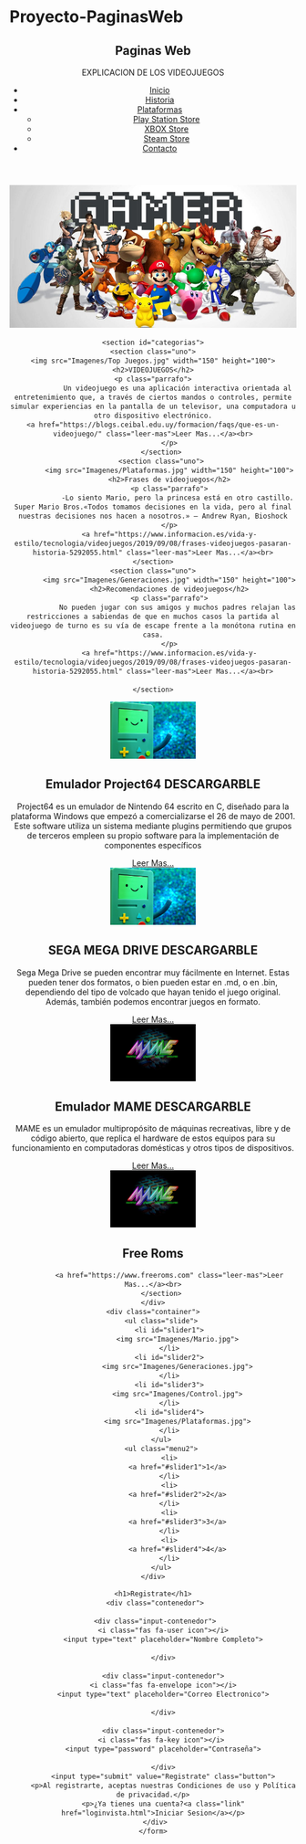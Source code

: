 # Proyecto-PaginasWeb
<!DOCTYPE html>
<html>
<head>
	<title>Videojuegos</title>
	<link rel="stylesheet" type="text/css" href="Color.css">
</head>
<body background="Imagenes/Fondo 3.jpg">
	<div id="principal"> 
		<header>
			<div id="logo">
			<h2 class="titulo"> Paginas Web </h2>
			<p class="sub-titulo"> EXPLICACION DE LOS VIDEOJUEGOS</p>
			</div>
			<header>
		<nav class="navegacion">
			<ul class="menu">
				<li><a href="Proyecto videojuegos.html">Inicio</a></li>
				<li><a href="https://hdnh.es/historia-resumida-videojuegos">Historia</a></li>
				<li><a href="https://xtremehw.com/5-plataformas-de-juegos-para-pc-gamers/">Plataformas</a>
					<ul class="submenu">
						<li><a href="https://store.playstation.com/es-mx/category/35027334-375e-423b-b500-0d4d85eff784/1?gclid=Cj0KCQjwna2FBhDPARIsACAEc_Xk31O30NMnAFzUQc6WJ-qxSjCUibLcOkLj-CS_RKRNo85_CU2tYpcaAoiAEALw_wcB">Play Station Store</a></li>
						<li><a href="https://www.xbox.com/es-MX/microsoft-store">XBOX Store</a></li>
						<li><a href="https://store.steampowered.com/app/1538570/Patron/?gclid=Cj0KCQjwna2FBhDPARIsACAEc_WiwXTringzUWdSt_MhaQEd7Mz8x-NL6ghb6x9bKeY6Qh1DbKDQkdEaAkDPEALw_wcB">Steam Store</a></li>
					</ul>	
				</li>
				<li><a href="#">Contacto</a></li>
			</ul>
		</nav>
	</header>
		<section id="slide">
			<img src="Imagenes/Gamer.jpg" width="900" height="250">
		</section>

	<section id="categorias">
	<section class="uno">
	<img src="Imagenes/Top Juegos.jpg" width="150" height="100">
	<h2>VIDEOJUEGOS</h2>
	<p class="parrafo">
				Un videojuego es una aplicación interactiva orientada al entretenimiento que, a través de ciertos mandos o controles, permite simular experiencias en la pantalla de un televisor, una computadora u otro dispositivo electrónico.
	<a href="https://blogs.ceibal.edu.uy/formacion/faqs/que-es-un-videojuego/" class="leer-mas">Leer Mas...</a><br>
			</p>
		</section>
		<section class="uno">
			<img src="Imagenes/Plataformas.jpg" width="150" height="100">
			<h2>Frases de videojuegos</h2>
			<p class="parrafo">
				-Lo siento Mario, pero la princesa está en otro castillo. Super Mario Bros.«Todos tomamos decisiones en la vida, pero al final nuestras decisiones nos hacen a nosotros.» – Andrew Ryan, Bioshock
			</p>
			<a href="https://www.informacion.es/vida-y-estilo/tecnologia/videojuegos/2019/09/08/frases-videojuegos-pasaran-historia-5292055.html" class="leer-mas">Leer Mas...</a><br>
	</section>
	<section class="uno">
			<img src="Imagenes/Generaciones.jpg" width="150" height="100">
			<h2>Recomendaciones de videojuegos</h2>
			<p class="parrafo">
				No pueden jugar con sus amigos y muchos padres relajan las restricciones a sabiendas de que en muchos casos la partida al videojuego de turno es su vía de escape frente a la monótona rutina en casa.
			</p>
			<a href="https://www.informacion.es/vida-y-estilo/tecnologia/videojuegos/2019/09/08/frases-videojuegos-pasaran-historia-5292055.html" class="leer-mas">Leer Mas...</a><br>
			
	</section>
</section>
	<section class="uno">
			<img src="Imagenes/Game-boy.jpg" width="150" height="100">
			<h2>Emulador Project64 DESCARGARBLE</h2>
			<p class="parrafo">
				Project64 es un emulador de Nintendo 64 escrito en C, diseñado para la plataforma Windows que empezó a comercializarse el 26 de mayo de 2001. Este software utiliza un sistema mediante plugins permitiendo que grupos de terceros empleen su propio software para la implementación de componentes específicos
			</p>
			<a href="https://project64.softonic.com" class="leer-mas">Leer Mas...</a><br>
		</section>
		<section class="uno">
			<img src="Imagenes/Game-boy.jpg" width="150" height="100">
			<h2>SEGA MEGA DRIVE DESCARGARBLE</h2>
			<p class="parrafo">
				Sega Mega Drive se pueden encontrar muy fácilmente en Internet. Estas pueden tener dos formatos, o bien pueden estar en .md, o en .bin, dependiendo del tipo de volcado que hayan tenido el juego original. Además, también podemos encontrar juegos en formato.
			</p>
			<a href="https://gensoid.uptodown.com/android" class="leer-mas">Leer Mas...</a><br>
		</section>
		<section class="uno">
			<img src="Imagenes/MAME.jpeg" width="150" height="100">
			<h2>Emulador MAME DESCARGARBLE</h2>
			<p class="parrafo">
				MAME es un emulador multipropósito de máquinas recreativas, libre y de código abierto, que replica el hardware de estos equipos para su funcionamiento en computadoras domésticas y otros tipos de dispositivos.
			</p>
			<a href="https://gensoid.uptodown.com/android" class="leer-mas">Leer Mas...</a><br>
		</section>
		<section class="uno">
			<img src="Imagenes/MAME.jpeg" width="150" height="100">
			<h2>Free Roms</h2>
			<p class="parrafo">
				
			<a href="https://www.freeroms.com" class="leer-mas">Leer Mas...</a><br>
		</section>
	</div>
	<div class="container">
		<ul class="slide">
			<li id="slider1">
				<img src="Imagenes/Mario.jpg">
			</li>
			<li id="slider2">
				<img src="Imagenes/Generaciones.jpg">
			</li>
			<li id="slider3">
				<img src="Imagenes/Control.jpg">
			</li>
			<li id="slider4">
				<img src="Imagenes/Plataformas.jpg">
			</li>
		</ul>
		<ul class="menu2">
			<li>
				<a href="#slider1">1</a>
			</li>
			<li>
				<a href="#slider2">2</a>
			</li>
			<li>
				<a href="#slider3">3</a>
			</li>
			<li>
				<a href="#slider4">4</a>
			</li>
		</ul>
	</div>
</body>
</html>

<!DOCTYPE html>
<html lang="es">
<head>
	<meta charset="UTF-8">
	<title></title> 
	<meta name="viewport" content="width=device-width, user-scalable=yes, initial-scale=1.0, maximum-scale=3.0, minimum-scale=1.0">
 <link rel="stylesheet" href="https://use.fontawesome.com/releases/v5.6.3/css/all.css" >
	<link rel="stylesheet" href="Color.css">
	

</head>  
<body>
 <form class="formulario">
    
    <h1>Registrate</h1>
     <div class="contenedor">
     
     <div class="input-contenedor">
         <i class="fas fa-user icon"></i>
         <input type="text" placeholder="Nombre Completo">
         
         </div>
         
         <div class="input-contenedor">
         <i class="fas fa-envelope icon"></i>
         <input type="text" placeholder="Correo Electronico">
         
         </div>
         
         <div class="input-contenedor">
        <i class="fas fa-key icon"></i>
         <input type="password" placeholder="Contraseña">
         
         </div>
         <input type="submit" value="Registrate" class="button">
         <p>Al registrarte, aceptas nuestras Condiciones de uso y Política de privacidad.</p>
         <p>¿Ya tienes una cuenta?<a class="link" href="loginvista.html">Iniciar Sesion</a></p>
     </div>
    </form>
</body>
</html>
